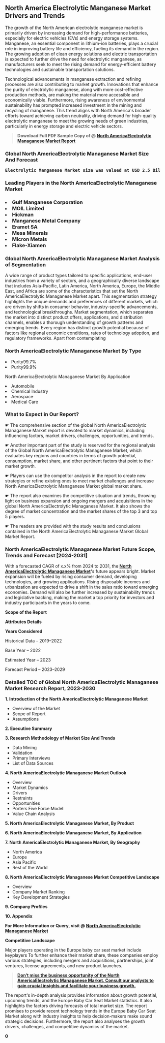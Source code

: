 <p><h2>North America Electrolytic Manganese Market Drivers and Trends</h2><p>The growth of the North American electrolytic manganese market is primarily driven by increasing demand for high-performance batteries, especially for electric vehicles (EVs) and energy storage systems. Manganese, an essential component in lithium-ion batteries, plays a crucial role in improving battery life and efficiency, fueling its demand in the region. The growing adoption of clean energy solutions and electric transportation is expected to further drive the need for electrolytic manganese, as manufacturers seek to meet the rising demand for energy-efficient battery technologies and sustainable transportation solutions.</p><p>Technological advancements in manganese extraction and refining processes are also contributing to market growth. Innovations that enhance the purity of electrolytic manganese, along with more cost-effective production methods, are making the material more accessible and economically viable. Furthermore, rising awareness of environmental sustainability has prompted increased investment in the mining and recycling of manganese. This trend aligns with North America's broader efforts toward achieving carbon neutrality, driving demand for high-quality electrolytic manganese to meet the growing needs of green industries, particularly in energy storage and electric vehicle sectors.</p></p><blockquote id="" class=""><strong>Download Full PDF Sample Copy of @&nbsp;<a href="https://www.verifiedmarketreports.com/download-sample/?rid=602084&utm_source=GitHub-Jan&utm_medium=264" target="_blank">North AmericaElectrolytic Managanese Market Report</a>&nbsp;&nbsp;</strong></blockquote><h3 id="" class=""><strong>Global&nbsp;North AmericaElectrolytic Managanese Market Size And Forecast</strong></h3><pre class="reader-text-block__code-block"><strong>Electrolytic Manganese Market size was valued at USD 2.5 Billion in 2022 and is projected to reach USD 4.0 Billion by 2030, growing at a CAGR of 7.2% from 2024 to 2030.</strong></pre><h3 id="" class="">Leading Players in the&nbsp;North AmericaElectrolytic Managanese Market</h3><h3 class=""></Li><Li>Gulf Manganese Corporation</Li><Li> MOIL Limited</Li><Li> Hickman</Li><Li> Manganese Metal Company</Li><Li> Eramet SA</Li><Li> Mesa Minerals</Li><Li> Micron Metals</Li><Li> Flake-Xiamen</h3><h3 id="" class="">Global&nbsp;North AmericaElectrolytic Managanese Market Analysis of Segmentation</h3><p id="" class="">A wide range of product types tailored to specific applications, end-user industries from a variety of sectors, and a geographically diverse landscape that includes Asia-Pacific, Latin America, North America, Europe, the Middle East, and Africa are some of the characteristics that set the North AmericaElectrolytic Managanese Market apart. This segmentation strategy highlights the unique demands and preferences of different markets, which are driven by shifts in consumer behavior, industry-specific advancements, and technological breakthroughs. Market segmentation, which separates the market into distinct product offers, applications, and distribution channels, enables a thorough understanding of growth patterns and emerging trends. Every region has distinct growth potential because of factors like regional economic conditions, rates of technology adoption, and regulatory frameworks. Apart from contemplating</p><h3 id="" class="">North AmericaElectrolytic Managanese Market&nbsp;By Type</h3><p></Li><Li>Purity99.7%</Li><Li> Purity99.9%</p><div class="" data-test-id=""><p>North AmericaElectrolytic Managanese Market&nbsp;By Application</p></div><p class=""></Li><Li>Automobile</Li><Li> Chemical Industry</Li><Li> Aerospace</Li><Li> Medical Care</p><div class="" data-test-id=""><h3><span class="">What to Expect in Our Report?</span></h3></div><div class="" data-test-id=""><p><span class="">☛ The comprehensive section of the global North AmericaElectrolytic Managanese Market report is devoted to market dynamics, including influencing factors, market drivers, challenges, opportunities, and trends.</span></p></div><div class="" data-test-id=""><p><span class="">☛ Another important part of the study is reserved for the regional analysis of the Global North AmericaElectrolytic Managanese Market, which evaluates key regions and countries in terms of growth potential, consumption, market share, and other pertinent factors that point to their market growth.</span></p></div><div class="" data-test-id=""><p><span class="">☛ Players can use the competitor analysis in the report to create new strategies or refine existing ones to meet market challenges and increase North AmericaElectrolytic Managanese Market global market share.</span></p></div><div class="" data-test-id=""><p><span class="">☛ The report also examines the competitive situation and trends, throwing light on business expansion and ongoing mergers and acquisitions in the global North AmericaElectrolytic Managanese Market. It also shows the degree of market concentration and the market shares of the top 3 and top 5 players.</span></p></div><div class="" data-test-id=""><p><span class="">☛ The readers are provided with the study results and conclusions contained in the North AmericaElectrolytic Managanese Market Global Market Report.</span></p></div><div class="" data-test-id=""><h3><span class="">North AmericaElectrolytic Managanese Market Future Scope, Trends and Forecast [2024-2031]</span></h3></div><div class="" data-test-id=""><p><span class="">With a forecasted CAGR of x.x% from 2024 to 2031, the <strong><a href="https://www.verifiedmarketreports.com/download-sample/?rid=602084&utm_source=GitHub-Jan&utm_medium=264" target="_blank">North AmericaElectrolytic Managanese Market</a>'</strong>s future appears bright. Market expansion will be fueled by rising consumer demand, developing technologies, and growing applications. Rising disposable incomes and urbanization are expected to drive a shift in the sales ratio toward emerging economies. Demand will also be further increased by sustainability trends and legislative backing, making the market a top priority for investors and industry participants in the years to come.</span></p><p id="ember66" class="ember-view reader-text-block__paragraph"><strong>Scope of the Report</strong></p><p id="ember67" class="ember-view reader-text-block__paragraph"><strong>Attributes Details</strong></p><p id="ember68" class="ember-view reader-text-block__paragraph"><strong>Years Considered</strong></p><p id="ember69" class="ember-view reader-text-block__paragraph">Historical Data &ndash; 2019&ndash;2022</p><p id="ember70" class="ember-view reader-text-block__paragraph">Base Year &ndash; 2022</p><p id="ember71" class="ember-view reader-text-block__paragraph">Estimated Year &ndash; 2023</p><p id="ember72" class="ember-view reader-text-block__paragraph">Forecast Period &ndash; 2023&ndash;2029</p></div><h3 id="" class="">Detailed TOC of Global North AmericaElectrolytic Managanese Market Research Report, 2023-2030</h3><p id="" class=""><strong>1. Introduction of the North AmericaElectrolytic Managanese Market</strong></p><ul><li>Overview of the Market</li><li>Scope of Report</li><li>Assumptions</li></ul><p id="" class=""><strong>2. Executive Summary</strong></p><p id="" class=""><strong>3. Research Methodology of Market Size And Trends</strong></p><ul><li>Data Mining</li><li>Validation</li><li>Primary Interviews</li><li>List of Data Sources</li></ul><p id="" class=""><strong>4. North AmericaElectrolytic Managanese Market Outlook</strong></p><ul><li>Overview</li><li>Market Dynamics</li><li>Drivers</li><li>Restraints</li><li>Opportunities</li><li>Porters Five Force Model</li><li>Value Chain Analysis</li></ul><p id="" class=""><strong>5. North AmericaElectrolytic Managanese Market, By Product</strong></p><p id="" class=""><strong>6. North AmericaElectrolytic Managanese Market, By Application</strong></p><p id="" class=""><strong>7. North AmericaElectrolytic Managanese Market, By Geography</strong></p><ul><li>North America</li><li>Europe</li><li>Asia Pacific</li><li>Rest of the World</li></ul><p id="" class=""><strong>8. North AmericaElectrolytic Managanese Market Competitive Landscape</strong></p><ul><li>Overview</li><li>Company Market Ranking</li><li>Key Development Strategies</li></ul><p id="" class=""><strong>9. Company Profiles</strong></p><p id="" class=""><strong>10. Appendix</strong></p><p><strong>For More Information or Query, visit&nbsp;@ <a href="https://www.verifiedmarketreports.com/product/electrolytic-managanese-market/" target="_blank">North AmericaElectrolytic Managanese Market</a></strong></p><p id="ember61" class="ember-view reader-text-block__paragraph"><strong>Competitive Landscape</strong></p><p id="ember62" class="ember-view reader-text-block__paragraph">Major players operating in the Europe baby car seat market include keyplayers To further enhance their market share, these companies employ various strategies, including mergers and acquisitions, partnerships, joint ventures, license agreements, and new product launches.</p><blockquote id="ember63" class="ember-view reader-text-block__blockquote"><strong><a href="https://www.verifiedmarketreports.com/download-sample/?rid=602084&utm_source=GitHub-Jan&utm_medium=264" target="_blank">Don&rsquo;t miss the business opportunity of the North AmericaElectrolytic Managanese Market. Consult our analysts to gain crucial insights and facilitate your business growth.</a></strong></blockquote><p id="ember64" class="ember-view reader-text-block__paragraph">The report's in-depth analysis provides information about growth potential, upcoming trends, and the Europe Baby Car Seat Market statistics. It also highlights the factors driving forecasts of total market size. The report promises to provide recent technology trends in the Europe Baby Car Seat Market along with industry insights to help decision-makers make sound strategic decisions. Furthermore, the report also analyses the growth drivers, challenges, and competitive dynamics of the market.</p><p class="ember-view reader-text-block__paragraph"><strong>0</strong></p>

